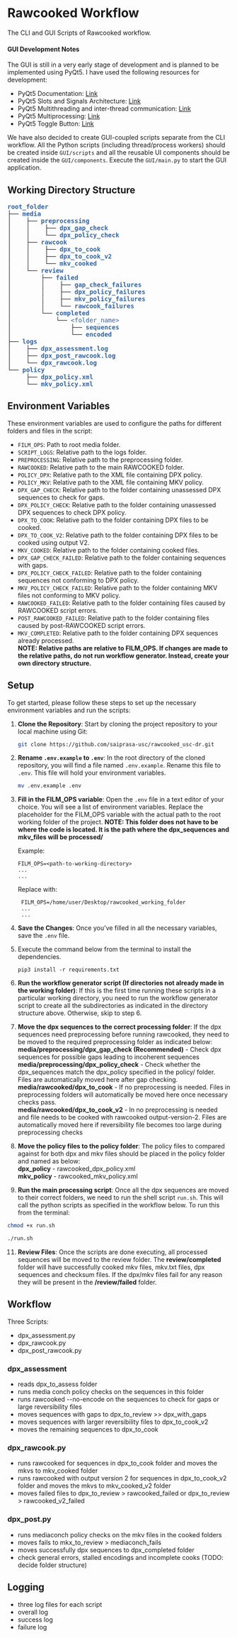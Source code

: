 # Rawcooked Workflow
The CLI and GUI Scripts of Rawcooked workflow.

#### GUI Development Notes

The GUI is still in a very early stage of development and is planned to be implemented using PyQt5. I have used the following resources for development:

- PyQt5 Documentation: [Link](https://www.riverbankcomputing.com/static/Docs/PyQt5/)
- PyQt5 Slots and Signals Architecture: [Link](https://www.pythonguis.com/tutorials/pyqt-signals-slots-events/)
- PyQt5 Multithreading and inter-thread communication: [Link](https://www.pythonguis.com/tutorials/multithreading-pyqt-applications-qthreadpool/)
- PyQt5 Multiprocessing: [Link](https://www.pythonguis.com/tutorials/qprocess-external-programs/)
- PyQt5 Toggle Button: [Link](https://www.pythonguis.com/widgets/pyqt-toggle-widget/)

We have also decided to create GUI-coupled scripts separate from the CLI workflow. All the Python scripts (including thread/process workers) should be created inside `GUI/scripts` and all the reusable UI components should be created inside the `GUI/components`. Execute the `GUI/main.py` to start the GUI application.

## Working Directory Structure
<pre><font color="#3465A4"><b>root_folder</b></font>
├── <font color="#3465A4"><b>media</b></font>
│&nbsp;   ├── <font color="#3465A4"><b>preprocessing</b></font>
│&nbsp;   │&nbsp;   ├── <font color="#3465A4"><b>dpx_gap_check</b></font>
│&nbsp;   │&nbsp;   └── <font color="#3465A4"><b>dpx_policy_check</b></font>
│&nbsp;   ├── <font color="#3465A4"><b>rawcook</b></font>
│&nbsp;   │&nbsp;   ├── <font color="#3465A4"><b>dpx_to_cook</b></font>
│&nbsp;   │&nbsp;   ├── <font color="#3465A4"><b>dpx_to_cook_v2</b></font>
│&nbsp;   │&nbsp;   └── <font color="#3465A4"><b>mkv_cooked</b></font>
│&nbsp;   └── <font color="#3465A4"><b>review</b></font>
│&nbsp;       ├── <font color="#3465A4"><b>failed</b></font>
│&nbsp;       │&nbsp;   ├── <font color="#3465A4"><b>gap_check_failures</b></font>
│&nbsp;       │&nbsp;   ├── <font color="#3465A4"><b>dpx_policy_failures</b></font>
│&nbsp;       │&nbsp;   ├── <font color="#3465A4"><b>mkv_policy_failures</b></font>
│&nbsp;       │&nbsp;   └── <font color="#3465A4"><b>rawcook_failures</b></font>
│&nbsp;       └── <font color="#3465A4"><b>completed</b></font>
│&nbsp;           └── <font color="#3465A4">&lt;folder_name&gt;</font>
│&nbsp;               ├── <font color="#3465A4"><b>sequences</b></font>
│&nbsp;               └── <font color="#3465A4"><b>encoded</b></font>
├── <font color="#3465A4"><b>logs</b></font>
│&nbsp;   ├── <font color="#3465A4"><b>dpx_assessment.log</b></font>
│&nbsp;   ├── <font color="#3465A4"><b>dpx_post_rawcook.log</b></font>
│&nbsp;   └── <font color="#3465A4"><b>dpx_rawcook.log</b></font>
└── <font color="#3465A4"><b>policy</b></font>
 &nbsp;   ├── <font color="#3465A4"><b>dpx_policy.xml</b></font>
 &nbsp;   └── <font color="#3465A4"><b>mkv_policy.xml</b></font>
</pre>

## Environment Variables

These environment variables are used to configure the paths for different folders and files in the script:
- `FILM_OPS`: Path to root media folder.
- `SCRIPT_LOGS`: Relative path to the logs folder.
- `PREPROCESSING`: Relative path to the preprocessing folder.
- `RAWCOOKED`: Relative path to the main RAWCOOKED folder.
- `POLICY_DPX`: Relative path to the XML file containing DPX policy.
- `POLICY_MKV`: Relative path to the XML file containing MKV policy.
- `DPX_GAP_CHECK`: Relative path to the folder containing unassessed DPX sequences to check for gaps.
- `DPX_POLICY_CHECK`: Relative path to the folder containing unassessed DPX sequences to check DPX policy.
- `DPX_TO_COOK`: Relative path to the folder containing DPX files to be cooked.
- `DPX_TO_COOK_V2`: Relative path to the folder containing DPX files to be cooked using output V2.
- `MKV_COOKED`: Relative path to the folder containing cooked files.
- `DPX_GAP_CHECK_FAILED`: Relative path to the folder containing sequences with gaps.
- `DPX_POLICY_CHECK_FAILED`: Relative path to the folder containing sequences not conforming to DPX policy.
- `MKV_POLICY_CHECK_FAILED`: Relative path to the folder containing MKV files not conforming to MKV policy.
- `RAWCOOKED_FAILED`: Relative path to the folder containing files caused by RAWCOOKED script errors.
- `POST_RAWCOOKED_FAILED`: Relative path to the folder containing files caused by post-RAWCOOKED script errors.
- `MKV_COMPLETED`: Relative path to the folder containing DPX sequences already processed.  
**NOTE: Relative paths are relative to FILM_OPS. If changes are made to the relative paths, do not run workflow generator. Instead, create your own directory structure.**

## Setup
To get started, please follow these steps to set up the necessary environment variables and run the scripts:

1. **Clone the Repository**: Start by cloning the project repository to your local machine using Git:

    ```bash
    git clone https://github.com/saiprasa-usc/rawcooked_usc-dr.git
    ```
2. **Rename `.env.example` to `.env`**: In the root directory of the cloned repository, you will find a file named `.env.example`. Rename this file to `.env`. This file will hold your environment variables.

    ```bash
    mv .env.example .env
    ```
3. **Fill in the FILM_OPS variable**: Open the `.env` file in a text editor of your choice. You will see a list of environment variables. Replace the placeholder for the FILM_OPS variable with the actual path to the root working folder of the project. **NOTE: This folder does not have to be where the code is located. It is the path where the dpx_sequences and mkv_files will be processed/**

    Example:
    ```
    FILM_OPS=<path-to-working-directory>
    ...
    ...
    ```
   Replace with:
   ```
    FILM_OPS=/home/user/Desktop/rawcooked_working_folder
    ...
    ...
    ```
4. **Save the Changes**: Once you've filled in all the necessary variables, save the `.env` file.
5. Execute the command below from the terminal to install the dependencies.
   ```
   pip3 install -r requirements.txt
   ``` 

7. **Run the workflow generator script (If directories not already made in the working folder)**: If this is the first time running these scripts in a particular working directory, you need to run the workflow generator script to create all the subdirectories as indicated in the directory structure above. Otherwise, skip to step 6.

8. **Move the dpx sequences to the correct processing folder**: If the dpx sequences need preprocessing before running rawcooked, they need to be moved to the required preprocessing folder as indicated below:  
**media/preprocessing/dpx_gap_check (Recommended)** - Check dpx sequences for possible gaps leading to incoherent sequences  
**media/preprocessing/dpx_policy_check** - Check whether the dpx_sequences match the dpx_policy specified in the policy/ folder. Files are automatically moved here after gap checking.  
**media/rawcooked/dpx_to_cook** - If no preprocessing is needed. Files in preprocessing folders will automatically be moved here once necessary checks pass.  
**media/rawcooked/dpx_to_cook_v2** - In no preprocessing is needed and file needs to be cooked with rawcooked output-version-2. Files are automatically moved here if reversibility file becomes too large during preprocessing checks

9. **Move the policy files to the policy folder**: The policy files to compared against for both dpx and mkv files should be placed in the policy folder and named as below:  
**dpx_policy** - rawcooked_dpx_policy.xml  
**mkv_policy** - rawcooked_mkv_policy.xml
10. **Run the main processing script**:  Once all the dpx sequences are moved to their correct folders, we need to run the shell script ```run.sh```. This will call the python scripts as specified in the workflow below. To run this from the terminal:  
   ```bash
   chmod +x run.sh
   ```
   ```bash
   ./run.sh
   ```
11. **Review Files**: Once the scripts are done executing, all processed sequences will be moved to the review folder. The **review/completed** folder will have successfully cooked mkv files, mkv.txt files, dpx sequences and checksum files. If the dpx/mkv files fail for any reason they will be present in the **/review/failed** folder.



## Workflow

Three Scripts:

- dpx_assessment.py
- dpx_rawcook.py
- dpx_post_rawcook.py

### dpx_assessment
- reads dpx_to_assess folder
- runs media conch policy checks on the sequences in this folder
- runs rawcooked --no-encode on the sequences to check for gaps or large reversibility files
- moves sequences with gaps to dpx_to_review >> dpx_with_gaps
- moves sequences with larger reversibility files to dpx_to_cook_v2
- moves the remaining sequences to dpx_to_cook

### dpx_rawcook.py
- runs rawcooked for sequences in dpx_to_cook folder and moves the mkvs to mkv_cooked folder
- runs rawcooked with output version 2 for sequences in dpx_to_cook_v2 folder and moves the mkvs to mkv_cooked_v2 folder
- moves failed files to dpx_to_review > rawcooked_failed or dpx_to_review > rawcooked_v2_failed

### dpx_post.py
- runs mediaconch policy checks on the mkv files in the cooked folders
- moves fails to mkx_to_review > mediaconch_fails
- moves successfully dpx sequences to dpx_completed folder
- check general errors, stalled encodings and incomplete cooks (TODO: decide folder structure)

## Logging
- three log files for each script
- overall log
- success log
- failure log
